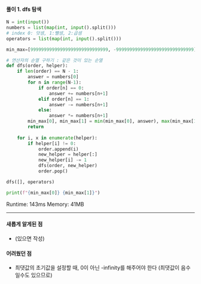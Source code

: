 #### 풀이 1. dfs 탐색

```python
N = int(input())
numbers = list(map(int, input().split()))
# index 0: 덧셈, 1:뺄셈, 2:곱셈
operators = list(map(int, input().split())) 

min_max=[99999999999999999999999999999, -99999999999999999999999999999]

# 연산자의 순열 구하기 : 같은 것이 있는 순열
def dfs(order, helper):
    if len(order) == N - 1:
        answer = numbers[0]
        for n in range(N-1):
            if order[n] == 0:
                answer += numbers[n+1]
            elif order[n] == 1:
                answer -= numbers[n+1]
            else:
                answer *= numbers[n+1]
        min_max[0], min_max[1] = min(min_max[0], answer), max(min_max[1], answer)
        return
    
    for i, x in enumerate(helper):
        if helper[i] != 0:
            order.append(i)
            new_helper = helper[:]
            new_helper[i] -= 1
            dfs(order, new_helper)
            order.pop()

dfs([], operators)

print(f"{min_max[0]} {min_max[1]}")
```

Runtime: 143ms
Memory: 41MB

--- 

#### 새롭게 알게된 점
  + (있으면 작성)

#### 어려웠던 점
  + 최댓값의 초기값을 설정할 때, 0이 아닌 -infinity를 해주어야 한다 (최댓값이 음수일수도 있으므로)
